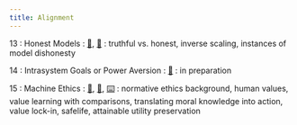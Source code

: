 ```yaml
---
title: Alignment
---
```


13
: Honest Models
    : [🛝](https://docs.google.com/presentation/d/1eVO4-HiPlxkOgySEPBv_H-TKkkZYpC5buySBeo1C6eU/edit?usp=sharing), [📖]()
: truthful vs. honest, inverse scaling, instances of model dishonesty

14
: Intrasystem Goals or Power Aversion
  : [🛝]()
: in preparation

15
: Machine Ethics
  : [🛝](https://docs.google.com/presentation/d/1yibQ-RBSMnejAdEk8iMTTzYyTFmMiRasOLwdvvahZkE/edit?usp=sharing), [📖](), [⌨️](https://colab.research.google.com/drive/1WyzvZR9Vd3R1QiJpKnYgnzCTp00xqnGF?usp=sharing)
: normative ethics background, human values, value learning with comparisons, translating moral knowledge into action, value lock-in, safelife, attainable utility preservation
